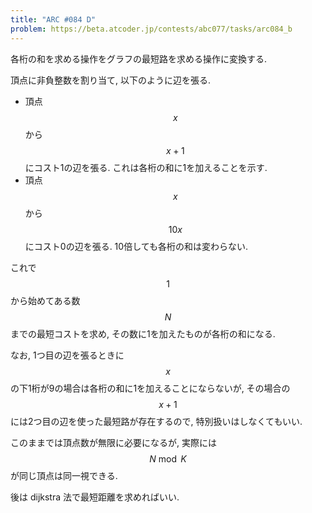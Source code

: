 ```yaml
---
title: "ARC #084 D"
problem: https://beta.atcoder.jp/contests/abc077/tasks/arc084_b
---
```

各桁の和を求める操作をグラフの最短路を求める操作に変換する.

頂点に非負整数を割り当て, 以下のように辺を張る.

* 頂点 $$ x $$ から $$ x+1 $$ にコスト1の辺を張る. これは各桁の和に1を加えることを示す.
* 頂点 $$ x $$ から $$ 10x $$ にコスト0の辺を張る. 10倍しても各桁の和は変わらない.

これで $$ 1 $$ から始めてある数 $$ N $$ までの最短コストを求め, その数に1を加えたものが各桁の和になる.

なお, 1つ目の辺を張るときに $$ x $$ の下1桁が9の場合は各桁の和に1を加えることにならないが, その場合の $$ x+1 $$ には2つ目の辺を使った最短路が存在するので, 特別扱いはしなくてもいい.

このままでは頂点数が無限に必要になるが, 実際には $$ N \bmod K $$ が同じ頂点は同一視できる.

後は dijkstra 法で最短距離を求めればいい.
